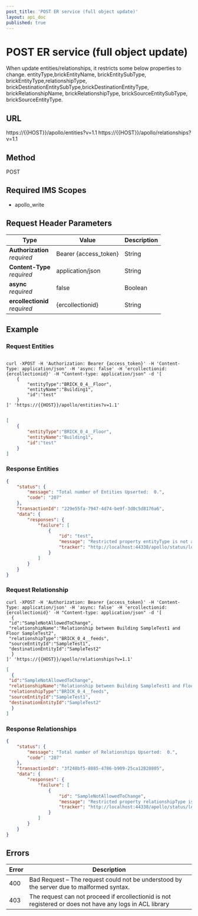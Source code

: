 ```yaml
---
post_title: 'POST ER service (full object update)'
layout: api_doc
published: true
---
```

# POST ER service (full object update)
When update entities/relationships, it restricts some below properties to change.
entityType,brickEntityName, brickEntitySubType, brickEntityType,relationshipType, brickDestinationEntitySubType,brickDestinationEntityType, brickRelationshipName, brickRelationshipType, brickSourceEntitySubType, brickSourceEntityType.
## URL

https://{{HOST}}/apollo/entities?v=1.1
https://{{HOST}}/apollo/relationships?v=1.1

## Method

<div class="post">POST</div>

## Required IMS Scopes

* apollo_write

## Request Header Parameters

|Type|Value|Description|
|---|---|---|
|**Authorization** <br>*required*|Bearer {access_token}| String|
|**Content-Type** <br>*required*|application/json| String|
|**async** <br>*required*|false|Boolean|
|**ercollectionid** <br>*required*|{ercollectionid}|String|

## Example

### Request Entities

```shell

curl -XPOST -H 'Authorization: Bearer {access_token}' -H 'Content-Type: application/json' -H 'async: false' -H 'ercollectionid: {ercollectionid}' -H "Content-type: application/json" -d '[
	{
        "entityType":"BRICK_0_4__Floor",
	    "entityName":"Building1",
	    "id":"test"
	}
]' 'https://{{HOST}}/apollo/entities?v=1.1'

```
```json

[
	{
        "entityType":"BRICK_0_4__Floor",
	    "entityName":"Building1",
	    "id":"test"
	}
]

```
### Response Entities

```json
{
    "status": {
        "message": "Total number of Entities Upserted:  0.",
        "code": "207"
    },
    "transactionId": "229e55fa-7947-4d74-be9f-3d0c5d8176a6",
    "data": {
        "responses": {
            "failure": [
                {
                    "id": "test",
                    "message": "Restricted property entityType is not allowed to change",
                    "tracker": "http://localhost:44338/apollo/status/logs?entityid=test&transactionid=229e55fa-7947-4d74-be9f-3d0c5d8176a6"
                }
            ]
        }
    }
}

```
### Request Relationship

```shell
curl -XPOST -H 'Authorization: Bearer {access_token}' -H 'Content-Type: application/json' -H 'async: false' -H 'ercollectionid: {ercollectionid}' -H "Content-type: application/json" -d '[
  {
 "id":"SampleNotAllowedToChange",
 "relationshipName":"Relationship between Building SampleTest1 and Floor SampleTest2",
 "relationshipType":"BRICK_0_4__feeds",
 "sourceEntityId":"SampleTest1",
 "destinationEntityId":"SampleTest2"
  }
]' 'https://{{HOST}}/apollo/relationships?v=1.1'

```
```json
[
  {
 "id":"SampleNotAllowedToChange",
 "relationshipName":"Relationship between Building SampleTest1 and Floor SampleTest2",
 "relationshipType":"BRICK_0_4__feeds",
 "sourceEntityId":"SampleTest1",
 "destinationEntityId":"SampleTest2"
  }
]

```
### Response Relationships

```json
{
    "status": {
        "message": "Total number of Relationships Upserted:  0.",
        "code": "207"
    },
    "transactionId": "3f248bf5-8885-4786-b909-25ca12828805",
    "data": {
        "responses": {
            "failure": [
                {
                    "id": "SampleNotAllowedToChange",
                    "message": "Restricted property relationshipType is not allowed to change",
                    "tracker": "http://localhost:44338/apollo/status/logs?relationshipid=SampleNotAllowedToChange&transactionid=3f248bf5-8885-4786-b909-25ca12828805"
                }
            ]
        }
    }
}


```

## Errors

|Error|Description|
|---|---|
|400|Bad Request – The request could not be understood by the server due to malformed syntax.|
|403|The request can not proceed if ercollectionid is not registered or does not have any logs in ACL library|